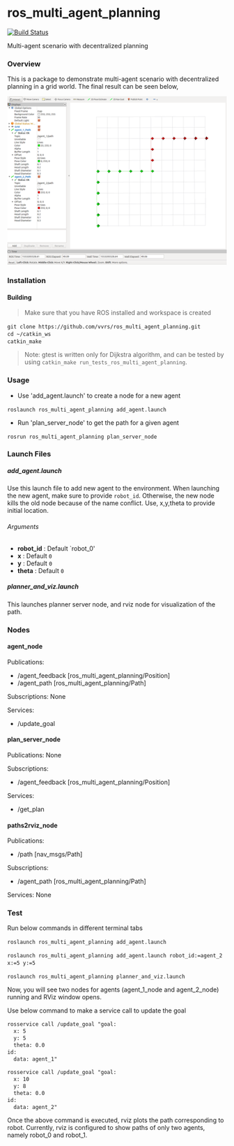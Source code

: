 # ros_multi_agent_planning

[![Build Status](https://travis-ci.org/vvrs/ros_multi_agent_planning.svg?branch=master)](https://travis-ci.org/vvrs/ros_multi_agent_planning)

Multi-agent scenario with decentralized planning

### Overview

This is a package to demonstrate multi-agent scenario with decentralized planning in a grid world. The final result can be seen below,

![rviz_display](docs/result.png)


### Installation
#### Building  

> Make sure that you have ROS installed and workspace is created

```git clone https://github.com/vvrs/ros_multi_agent_planning.git```  
```cd ~/catkin_ws```  
```catkin_make```

> Note: gtest is written only for Dijkstra algorithm, and can be tested by using `catkin_make run_tests_ros_multi_agent_planning`.


### Usage  
  
- Use 'add_agent.launch' to create a node for a new agent  

```roslaunch ros_multi_agent_planning add_agent.launch```

- Run 'plan_server_node' to get the path for a given agent  

```rosrun ros_multi_agent_planning plan_server_node```   

### Launch Files
##### add_agent.launch
Use this launch file to add new agent to the environment. When launching the new agent, make sure to provide `robot_id`. Otherwise, the new node kills the old node because of the name conflict. Use, x,y,theta to provide initial location. 

###### Arguments
* **robot_id** : Default `robot_0'
* **x** : Default `0`  
* **y** : Default `0`
* **theta** : Default `0`  

##### planner_and_viz.launch
This launches planner server node, and rviz node for visualization of the path.

### Nodes

#### agent_node

Publications: 
 * /agent_feedback [ros_multi_agent_planning/Position]
 * /agent_path [ros_multi_agent_planning/Path]

Subscriptions: None

Services: 
 * /update_goal


#### plan_server_node

Publications: None

Subscriptions: 
 * /agent_feedback [ros_multi_agent_planning/Position]

Services: 
 * /get_plan


#### paths2rviz_node
Publications: 
 * /path [nav_msgs/Path]

Subscriptions: 
 * /agent_path [ros_multi_agent_planning/Path]

Services: None

### Test

Run below commands in different terminal tabs


```roslaunch ros_multi_agent_planning add_agent.launch```

```roslaunch ros_multi_agent_planning add_agent.launch robot_id:=agent_2 x:=5 y:=5```

```roslaunch ros_multi_agent_planning planner_and_viz.launch```

Now, you will see two nodes for agents (agent_1_node and agent_2_node) running and RViz window opens.

Use below command to make a service call to update the goal

```
rosservice call /update_goal "goal:
  x: 5
  y: 5
  theta: 0.0
id:
  data: agent_1" 
 ``` 

```
rosservice call /update_goal "goal:
  x: 10
  y: 8
  theta: 0.0
id:
  data: agent_2" 
 ``` 

 Once the above command is executed, rviz plots the path corresponding to robot. Currently, rviz is configured to show paths of only two agents, namely robot_0 and robot_1. 

